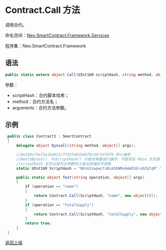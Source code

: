 # Contract.Call 方法

调用合约。

命名空间：[Neo.SmartContract.Framework.Services](../../services.md)

程序集：Neo.SmartContract.Framework

## 语法

```c#
public static extern object Call(UInt160 scriptHash, string method, object[] arguments)
```

参数：

- scriptHash：合约脚本哈希；
- method：合约方法名；
- arguments：合约方法参数。

## 示例

```c#
 public class Contract1 : SmartContract
 {
     delegate object Dyncall(string method, object[] args);

     //0x230cf5ef1e1bd411c7733fa92bb6f9c39714f8f9 的小端序
     //HexToBytes()、ToScriptHash() 只能对常量进行操作，不能写在 Main 方法里
     //scriptHash 也可以改为从参数传入或从存储区中读取
     static UInt160 ScriptHash = "NXsG3zwpwcfvBiA3bNMx6mWZGEro9ZqTqM".ToScriptHash();

     public static object Test(string operation, object[] args)
     {
         if (operation == "name")
         {
             return Contract.Call(ScriptHash, "name", new object[0]);
         }
         if (operation == "totalSupply")
         {
             return Contract.Call(ScriptHash, "totalSupply", new object[0]);
         }
         return true;
     }
 }
```



[返回上级](../Contract.md)